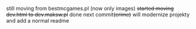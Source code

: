 still moving from bestmcgames.pl (now only images)
~~started moving dev.html to dev.maksw.pl~~ done
next commit~~(crime)~~ will modernize projekty and add a normal readme